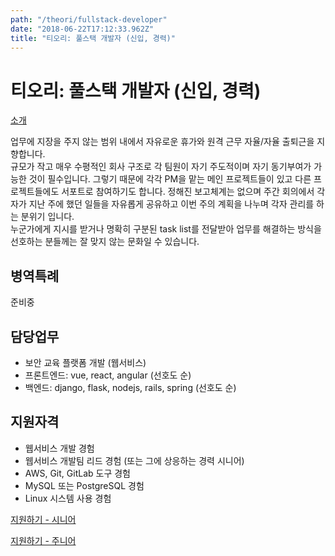 ```yaml
---
path: "/theori/fullstack-developer"
date: "2018-06-22T17:12:33.962Z"
title: "티오리: 풀스택 개발자 (신입, 경력)"
---
```


# 티오리: 풀스택 개발자 (신입, 경력)

[소개](https://www.rocketpunch.com/companies/theori)

업무에 지장을 주지 않는 범위 내에서 자유로운 휴가와 원격 근무 자율/자율 출퇴근을 지향합니다.</br>
규모가 작고 매우 수평적인 회사 구조로 각 팀원이 자기 주도적이며 자기 동기부여가 가능한 것이 필수입니다. 그렇기 때문에 각각 PM을 맡는 메인 프로젝트들이 있고 다른 프로젝트들에도 서포트로 참여하기도 합니다. 정해진 보고체계는 없으며 주간 회의에서 각자가 지난 주에 했던 일들을 자유롭게 공유하고 이번 주의 계획을 나누며 각자 관리를 하는 분위기 입니다.</br>
누군가에게 지시를 받거나 명확히 구분된 task list를 전달받아 업무를 해결하는 방식을 선호하는 분들께는 잘 맞지 않는 문화일 수 있습니다.</br>

## 병역특례

준비중

## 담당업무

- 보안 교육 플랫폼 개발 (웹서비스)
- 프론트엔드: vue, react, angular (선호도 순)
- 백엔드: django, flask, nodejs, rails, spring (선호도 순)

## 지원자격

- 웹서비스 개발 경험
- 웹서비스 개발팀 리드 경험 (또는 그에 상응하는 경력 시니어)
- AWS, Git, GitLab 도구 경험
- MySQL 또는 PostgreSQL 경험
- Linux 시스템 사용 경험

[지원하기 - 시니어](https://www.rocketpunch.com/jobs/42179/%EC%9B%B9%EA%B0%9C%EB%B0%9C-%ED%92%80%EC%8A%A4%ED%83%9D-%EA%B0%9C%EB%B0%9C-%EB%A6%AC%EB%93%9C-Senior-Dev)</br>

[지원하기 - 주니어](https://www.rocketpunch.com/jobs/42180/%EC%9B%B9%EA%B0%9C%EB%B0%9C-%ED%92%80%EC%8A%A4%ED%83%9D-%EA%B0%9C%EB%B0%9C-Junior-Dev)
